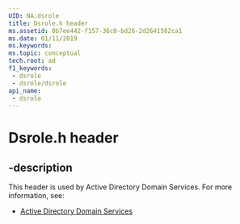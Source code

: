 ```yaml
---
UID: NA:dsrole
title: Dsrole.h header
ms.assetid: 0b7ee442-f157-36c0-bd26-2d2641582ca1
ms.date: 01/11/2019
ms.keywords: 
ms.topic: conceptual
tech.root: ad
f1_keywords:
 - dsrole
 - dsrole/dsrole
api_name:
 - dsrole
---
```


# Dsrole.h header


## -description

This header is used by Active Directory Domain Services. For more information, see:

- [Active Directory Domain Services](../_ad/index.md)

